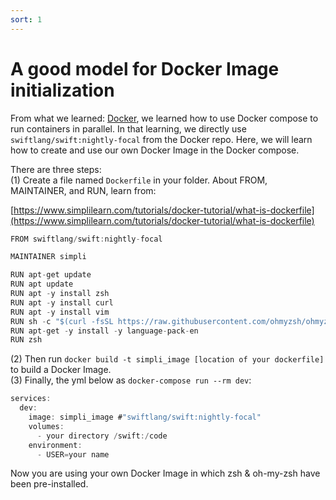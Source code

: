 ```yaml
---
sort: 1
---
```


# A good model for Docker Image initialization

From what we learned: [Docker](https://oregonstate-innovationlab.atlassian.net/wiki/spaces/CS561/pages/3932272/Docker), we learned how to use Docker compose to run containers in parallel. In that learning, we directly use `swiftlang/swift:nightly-focal` from the Docker repo. Here, we will learn how to create and use our own Docker Image in the Docker compose.

There are three steps:  
(1) Create a file named `Dockerfile` in your folder. About FROM, MAINTAINER, and RUN, learn from:

[https://www.simplilearn.com/tutorials/docker-tutorial/what-is-dockerfile](https://www.simplilearn.com/tutorials/docker-tutorial/what-is-dockerfile)

```java
FROM swiftlang/swift:nightly-focal

MAINTAINER simpli

RUN apt-get update
RUN apt update
RUN apt -y install zsh
RUN apt -y install curl
RUN apt -y install vim
RUN sh -c "$(curl -fsSL https://raw.githubusercontent.com/ohmyzsh/ohmyzsh/master/tools/install.sh)"
RUN apt-get -y install -y language-pack-en
RUN zsh
```

(2) Then run `docker build -t simpli_image [location of your dockerfile]` to build a Docker Image.  
(3) Finally, the yml below as `docker-compose run --rm dev`:

```java
services:
  dev:
    image: simpli_image #"swiftlang/swift:nightly-focal"
    volumes:
      - your directory /swift:/code
    environment:
      - USER=your name 
```

Now you are using your own Docker Image in which zsh & oh-my-zsh have been pre-installed.